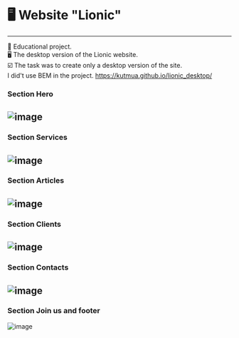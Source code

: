 # 🖥 Website "Lionic"
---
📒 Educational project.  
🖥 The desktop version of the Lionic website.  
☑️ The task was to create only a desktop version of the site.  
I did't use BEM in the project.
https://kutmua.github.io/lionic_desktop/

### Section Hero 
![image](https://user-images.githubusercontent.com/101246310/157467823-f56c9178-35b5-415d-90e7-9925de25f41f.png)  
---

### Section Services
![image](https://user-images.githubusercontent.com/101246310/157467915-516493b9-bbe0-460a-a168-dfa07aa133a8.png)
---

### Section Articles
![image](https://user-images.githubusercontent.com/101246310/157468210-7309d934-54d1-4c3e-9fb7-8c3796b13c7f.png)
---

### Section Clients
![image](https://user-images.githubusercontent.com/101246310/157468413-9c0ee7f2-a134-44c9-9490-b3401edd54f4.png)
---

### Section Contacts
![image](https://user-images.githubusercontent.com/101246310/157468598-9f2161f1-5516-4c53-b059-feda9b89ef78.png)
---

### Section Join us and footer
![image](https://user-images.githubusercontent.com/101246310/157468691-7c2b6d59-cee5-4b7b-95be-f48f2f483522.png)








